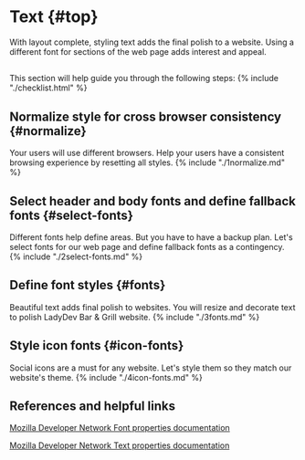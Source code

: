 # Text {#top}
With layout complete, styling text adds the final polish to a website. Using a different font for sections of the web page adds interest and appeal. 

<!-- trick markdown to give me a little space between these two sections of text -->
## 

This section will help guide you through the following steps:
{% include "./checklist.html" %}

## Normalize style for cross browser consistency {#normalize} <span class="navigate-top"><a href="#top" title="Take me to the top of page"><i class="fa fa-chevron-circle-up" aria-hidden="true"></i></a></span>
Your users will use different browsers. Help your users have a consistent browsing experience by resetting all styles.
{% include "./1normalize.md" %}

## Select header and body fonts and define fallback fonts  {#select-fonts} <span class="navigate-top"><a href="#top" title="Take me to the top of page"><i class="fa fa-chevron-circle-up" aria-hidden="true"></i></a></span>
Different fonts help define areas. But you have to have a backup plan. Let's select fonts for our web page and define fallback fonts as a contingency.
{% include "./2select-fonts.md" %}

## Define font styles {#fonts} <span class="navigate-top"><a href="#top" title="Take me to the top of page"><i class="fa fa-chevron-circle-up" aria-hidden="true"></i></a></span>
Beautiful text adds final polish to websites. You will resize and decorate text to polish LadyDev Bar & Grill website.
{% include "./3fonts.md" %}

## Style icon fonts {#icon-fonts} <span class="navigate-top"><a href="#top" title="Take me to the top of page"><i class="fa fa-chevron-circle-up" aria-hidden="true"></i></a></span>
Social icons are a must for any website. Let's style them so they match our website's theme.
{% include "./4icon-fonts.md" %}

<!-- Trick markdown to give a little extra space -->
##

## References and helpful links
[Mozilla Developer Network Font properties documentation](https://developer.mozilla.org/en-US/docs/Web/CSS/font)

[Mozilla Developer Network Text properties documentation](https://developer.mozilla.org/en-US/docs/Web/CSS/CSS_Text)

